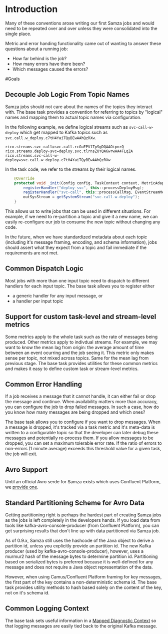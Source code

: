 # Introduction

Many of these conventions arose writing our first Samza jobs and would need to be repeated over and over unless they were consolidated into the single place.

Metric and error handing functionality came out of wanting to answer these questions about a running job:

* How far behind is the job?
* How many errors have there been?
* Which messages caused the errors?

#Goals

## Decouple Job Logic From Topic Names

Samza jobs should not care about the names of the topics they interact with.  The base task provides a convention for referring to topics by "logical" names and mapping them to actual topic names via configuration.

In the following example, we define logical streams such as `svc-call-w-deploy` which get mapped to Kafka topics such as  `svc.call.w_deploy.c7tH4YaiTQyBEwAAhQzRXw`.

```
rico.streams.svc-call=svc.call.rcGuEPV1TpSgDQAAOipnrQ
rico.streams.deploy-svc=deploy.svc.tlrnsZOYQA6wrwAA4FLqZA
rico.streams.svc-call-w-deploy=svc.call.w_deploy.c7tH4YaiTQyBEwAAhQzRXw
```

In the task code, we refer to the streams by their logical names.

```java
    @Override
    protected void _init(Config config, TaskContext context, MetricAdaptor metricAdaptor) throws Exception {
        registerHandler("deploy-svc", this::processDeployMsg);
        registerHandler("svc-call", this::processCallMsg, EventStreamMetrics::new);
        outSysStream = getSystemStream("svc-call-w-deploy");
    }
```

This allows us to write jobs that can be used in different situations.  For example, if we need to re-partition a topic and give it a new name, we can easily re-configure our job to consume the new topic without changing any code.  

In the future, when we have standardized metadata about each topic (including it's message framing, encoding, and schema information), jobs should assert what they expect from a topic and fail immediate if the requirements are not met.

## Common Dispatch Logic

Most jobs with more than one input topic need to dispatch to different handlers for each input topic.  The base task allows you to register either

* a generic handler for any input message, or
* a handler per input topic

## Support for custom task-level and stream-level metrics

Some metrics apply to the whole task such as the rate of messages being produced. Other metrics apply to indivdual streams.  For example, we may want to know the mean lag from origin: the average amount of time between an event ocurring and the job seeing it.  This metric only makes sense per topic, not mixed across topics.  Same for the mean lag from previous stage.  The base task provides utilities for these common metrics and makes it easy to define custom task or stream-level metrics.

## Common Error Handling

If a job receives a message that it cannot handle, it can either fail or drop the message and continue.  When availability matters more than accuracy, you can configure the job to drop failed messages.  In such a case, how do you know how many messages are being dropped and which ones?

The base task allows you to configure if you want to drop messages.  When a message is dropped, it's tracked via a task metric and it's meta-data is written to a configurable topic so that the developer can later debug these messages and potentially re-process them.  If you allow messages to be dropped, you can set a maximum tolerable error rate.  If the ratio of errors to non-errors (1 minute average) exceeds this threshold value for a given task, the job will exit.

## Avro Support

Until an official Avro serde for Samza exists which uses Confluent Platform, we [provide one](https://github.com/Quantiply/rico/blob/master/avro/src/main/java/com/quantiply/samza/serde/AvroSerde.java).

## Standard Partitioning Scheme for Avro Data

Getting partitioning right is perhaps the hardest part of creating Samza jobs as the jobs is left completely in the developers hands.  If you load data from tools like kafka-avro-console-producer (from Confluent Platform), you can get surprising results that don't line up with data partitioned via Samza job.

As of 0.9.x, Samza still uses the hashcode of the Java object to derive a partition id, unless you explicitly provide an partition id.  The new Kafka producer (used by kafka-avro-console-producer), however, uses a murmur2 hash of the message bytes to determine partition id.  Partitioning based on serialized bytes is preferred because it is well-defined for any message and does not require a Java object representation of the data.

However, when using Camus/Confluent Platform framing for key messages, the first part of the key contains a non-deterministic schema id.  The base task provides utility methods to hash based solely on the content of the key, not on it's schema id.

## Common Logging Context

The base task sets useful information in a [Mapped Diagnostic Context](http://logback.qos.ch/manual/mdc.html) so that logging messages are easily tied back to the original Kafka message.


